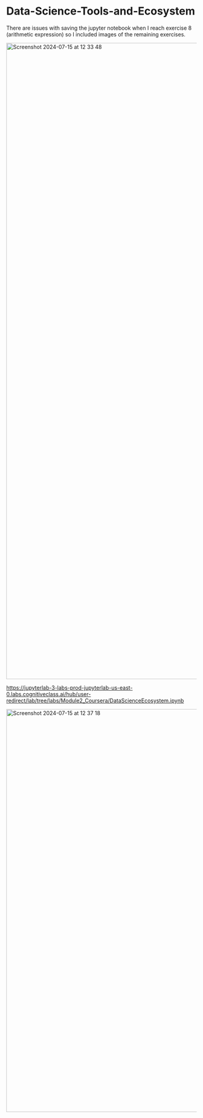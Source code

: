 # Data-Science-Tools-and-Ecosystem
There are issues with saving the jupyter notebook when I reach exercise 8 (arithmetic expression) so I included images of the remaining exercises.

<img width="1680" alt="Screenshot 2024-07-15 at 12 33 48" src="https://github.com/user-attachments/assets/6baaeed4-a12b-453c-bac3-1cee3fb68e0a">



https://jupyterlab-3-labs-prod-jupyterlab-us-east-0.labs.cognitiveclass.ai/hub/user-redirect/lab/tree/labs/Module2_Coursera/DataScienceEcosystem.ipynb



<img width="1064" alt="Screenshot 2024-07-15 at 12 37 18" src="https://github.com/user-attachments/assets/3084b4e9-1b70-4d7d-be24-31a7b51c7d76">
